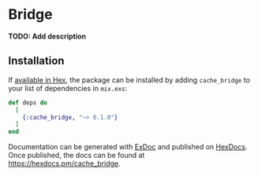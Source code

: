 # Bridge

**TODO: Add description**

## Installation

If [available in Hex](https://hex.pm/docs/publish), the package can be installed
by adding `cache_bridge` to your list of dependencies in `mix.exs`:

```elixir
def deps do
  [
    {:cache_bridge, "~> 0.1.0"}
  ]
end
```

Documentation can be generated with [ExDoc](https://github.com/elixir-lang/ex_doc)
and published on [HexDocs](https://hexdocs.pm). Once published, the docs can
be found at <https://hexdocs.pm/cache_bridge>.

